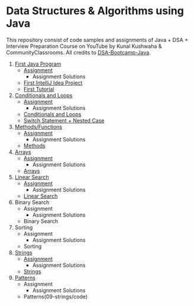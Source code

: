 # Data Structures & Algorithms using Java

This repository consist of code samples and assignments of Java + DSA + Interview Preparation Course on YouTube by Kunal Kushwaha & CommunityClassrooms. All credits to [DSA-Bootcamp-Java](https://github.com/kunal-kushwaha/DSA-Bootcamp-Java).

1. [First Java Program](01-first-java-program)
   - [Assignment](01-first-java-program/assignment)
      - Assignment Solutions
   - [First IntelliJ Idea Project](01-first-java-program/first-idea-project)
   - [First Tutorial](01-first-java-program/first-tutorial)
2. [Conditionals and Loops](02-conditions-loops)   
   - [Assignment](02-conditions-loops/Assignment)
      - Assignment Solutions
   - [Conditionals and Loops](02-conditions-loops/code)
   - [Switch Statement + Nested Case](02-conditions-loops/switch)
3. [Methods/Functions](03-methods)
   -  [Assignment](03-methods/Assignment)
      - Assignment Solutions
   -  [Methods](03-methods/code)
4. [Arrays](04-arrays)
   -  [Assignment](04-arrays/Assignment)
      - Assignment Solutions
   -  [Arrays](04-arrays/code)
5. [Linear Search](05-linear-search)
   -  [Assignment](05-linear-search/Assignment)
      - Assignment Solutions
   -  [Linear Search](05-linear-search/code)
6. Binary Search
   -  Assignment
      - Assignment Solutions
   -  Binary Search
7. Sorting
   -  Assignment
      - Assignment Solutions
   -  Sorting
8. [Strings](08-strings)
   -  [Assignment](08-strings/Assignment)
      - Assignment Solutions
   -  [Strings](08-strings/code)
9. [Patterns](09-strings)
   -  Assignment
      - Assignment Solutions
   -  Patterns(09-strings/code)

